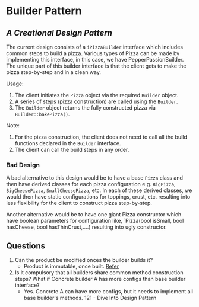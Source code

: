
# Builder Pattern

## _A Creational Design Pattern_

The current design consists of a `iPizzaBuilder` interface which includes common steps to build a pizza. Various types of Pizza can be made by implementing this interface, in this case, we have PepperPassionBuilder.
The unique part of this builder interface is that the client gets to make the pizza step-by-step and in a clean way.

Usage:

1. The client initiates the `Pizza` object via the required `Builder` object.
2. A series of steps (pizza construction) are called using the `Builder`.
3. The `Builder` object returns the fully constructed pizza via `Builder::bakePizza()`.

Note:

1. For the pizza construction, the client does not need to call all the build functions declared in the `Builder` interface.
2. The client can call the build steps in any order.

### Bad Design

A bad alternative to this design would be to have a base `Pizza` class and then have derived classes for each pizza configuration e.g. `BigPizza`, `BigCheesePizza`, `SmallCheesePizza`, etc. In each of these derived classes, we would then have static configurations for toppings, crust, etc. resulting into less flexibility for the client to construct pizza step-by-step.

Another alternative would be to have one giant Pizza constructor which have boolean parameters for configuration like,
`Pizza(bool isSmall, bool hasCheese, bool hasThinCrust,....) resulting into ugly constructor.

## Questions

1. Can the product be modified onces the builder builds it?
   - Product is immutable, once built. [Refer](https://stackoverflow.com/a/1953567)
2. Is it compulsory that all builders share common method construction steps? What if Concrete builder A has more configs than base builder interface?
   - Yes. Concrete A can have more configs, but it needs to implement all base builder's methods. 121 - Dive Into Design Pattern
